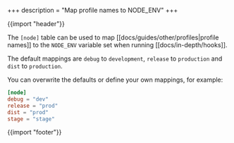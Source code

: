 +++
description = "Map profile names to NODE_ENV"
+++

{{import "header"}}

The `[node]` table can be used to map [[docs/guides/other/profiles|profile names]] to the `NODE_ENV` variable set when running [[docs/in-depth/hooks]].

The default mappings are `debug` to `development`, `release` to `production` and  `dist` to `production`.

You can overwrite the defaults or define your own mappings, for example:

```toml
[node]
debug = "dev"
release = "prod"
dist = "prod"
stage = "stage"
```

{{import "footer"}}
